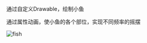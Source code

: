 通过自定义Drawable，绘制小鱼

通过属性动画，使小鱼的各个部位，实现不同频率的摇摆

![fish](https://user-images.githubusercontent.com/26439413/120110415-ede37600-c19f-11eb-95b4-2b981a9e957e.gif)

